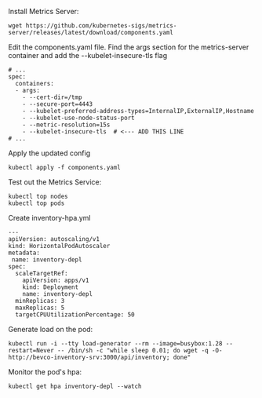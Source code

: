 Install Metrics Server:
```
wget https://github.com/kubernetes-sigs/metrics-server/releases/latest/download/components.yaml
```
Edit the components.yaml file. Find the args section for the metrics-server container and add the --kubelet-insecure-tls flag

```
# ...
spec:
  containers:
  - args:
    - --cert-dir=/tmp
    - --secure-port=4443
    - --kubelet-preferred-address-types=InternalIP,ExternalIP,Hostname
    - --kubelet-use-node-status-port
    - --metric-resolution=15s
    - --kubelet-insecure-tls  # <--- ADD THIS LINE
# ...
```
Apply the updated config
```
kubectl apply -f components.yaml
```

Test out the Metrics Service:
```
kubectl top nodes
kubectl top pods
```

Create inventory-hpa.yml
```
---
apiVersion: autoscaling/v1
kind: HorizontalPodAutoscaler
metadata:
 name: inventory-depl
spec:
  scaleTargetRef:
    apiVersion: apps/v1
    kind: Deployment
    name: inventory-depl
  minReplicas: 3
  maxReplicas: 5
  targetCPUUtilizationPercentage: 50
```

Generate load on the pod:
```
kubectl run -i --tty load-generator --rm --image=busybox:1.28 --restart=Never -- /bin/sh -c "while sleep 0.01; do wget -q -O- http://bevco-inventory-srv:3000/api/inventory; done"
```

Monitor the pod's hpa:
```
kubectl get hpa inventory-depl --watch
```
